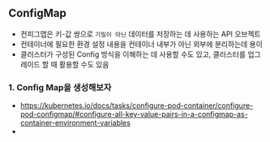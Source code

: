 ## ConfigMap
- 컨피그맵은 키-값 쌍으로 `기밀이 아닌` 데이터를 저장하는 데 사용하는 API 오브젝트
- 컨테이너에 필요한 환경 설정 내용을 컨테이너 내부가 아닌 외부에 분리하는데 용이
- 클러스터가 구성된 Config 방식을 이해하는 데 사용할 수도 있고, 클러스터를 업그레이드 할 때 활용할 수도 있음

### 1. Config Map을 생성해보자
- https://kubernetes.io/docs/tasks/configure-pod-container/configure-pod-configmap/#configure-all-key-value-pairs-in-a-configmap-as-container-environment-variables
- 
